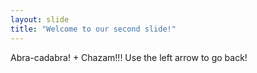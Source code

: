 ```yaml
---
layout: slide
title: "Welcome to our second slide!"
---
```

Abra-cadabra! + Chazam!!!
Use the left arrow to go back!
